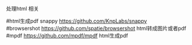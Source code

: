 处理html 相关

#html生成pdf snappy https://github.com/KnpLabs/snappy  
#browsershot https://github.com/spatie/browsershot  html转成图片或者pdf
#mpdf https://github.com/mpdf/mpdf  html生成pdf
